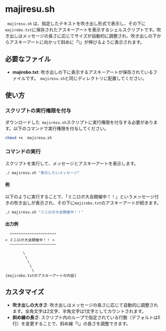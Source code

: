 
#  majiresu.sh

` majiresu.sh` は、指定したテキストを吹き出し形式で表示し、その下に`majirobo.txt`に保存されたアスキーアートを表示するシェルスクリプトです。吹き出しはメッセージの長さに応じてサイズが自動的に調整され、吹き出しの下からアスキーアートに向かって斜めに「\」が伸びるように表示されます。

## 必要なファイル

- **majirobo.txt**: 吹き出しの下に表示するアスキーアートが保存されているファイルです。` majiresu.sh`と同じディレクトリに配置してください。

## 使い方

### スクリプトの実行権限を付与

ダウンロードした` majiresu.sh`スクリプトに実行権限を付与する必要があります。以下のコマンドで実行権限を付与してください。

```bash
chmod +x  majiresu.sh
```

### コマンドの実行

スクリプトを実行して、メッセージとアスキーアートを表示します。

```bash
./ majiresu.sh "表示したいメッセージ"
```

#### 例

以下のように実行することで、「ミニロボ大会開催中！！」というメッセージ付きの吹き出しが表示され、その下に`majirobo.txt`のアスキーアートが続きます。

```bash
./ majiresu.sh "ミニロボ大会開催中！！"
```

#### 出力例

```plaintext
  ^^^^^^^^^^^^^^^^^^^^^
< ミニロボ大会開催中！！ >
  ~~~~~~~~~~~~~~~~~~~~~

        \
         \
          \
           \
            \
[majirobo.txtのアスキーアートの内容]
```

## カスタマイズ

- **吹き出しの大きさ**: 吹き出しはメッセージの長さに応じて自動的に調整されます。全角文字は2文字、半角文字は1文字としてカウントされます。
- **斜め線の長さ**: スクリプト内のループで指定されている行数（デフォルトは5行）を変更することで、斜め線「\」の長さを調整できます。
